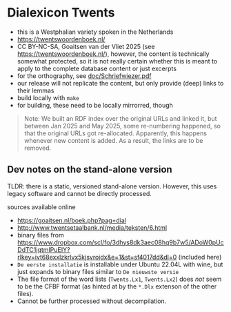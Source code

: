 # Dialexicon Twents

- this is a Westphalian variety spoken in the Netherlands
- https://twentswoordenboek.nl/
- CC BY-NC-SA, Goaitsen van der Vliet 2025 (see https://twentswoordenboek.nl/), however, the content is technically somewhat protected, so it is not really certain whether this is meant to apply to the complete database content or just excerpts
- for the orthography, see [doc/Schriefwiezer.pdf](doc/Schriefwiezer.pdf)
- our release will not replicate the content, but only provide (deep) links to their lemmas
- build locally with `make`
- for building, these need to be locally mirrorred, though

> Note: We built an RDF index over the original URLs and linked it, but between Jan 2025 and May 2025, some re-numbering happened, so that the original URLs got re-allocated. Apparently, this happens whenever new content is added. As a result, the links are to be removed.

## Dev notes on the stand-alone version

TLDR: there is a static, versioned stand-alone version. However, this uses legacy software and cannot be directly processed.

sources available online

- https://goaitsen.nl/boek.php?pag=dial
- http://www.twentsetaalbank.nl/media/teksten/6.html
- binary files from https://www.dropbox.com/scl/fo/3dhys8dk3aec08hq9b7w5/ADoW0pUcDdTC1jqtmIPuEIY?rlkey=ivt68exxlzkrlvx5kjsvrojdx&e=1&st=sf4017dd&dl=0 (included here)
- `De eerste installatie` is installable under Ubuntu 22.04L with wine, but just expands to binary files similar to `De nieuwste versie`
- The file format of the word lists (`Twents.Lx1`, `Twents.Lx2`) does *not* seem to be the CFBF format (as hinted at by the `*.Dlx` extenson of the other files).
- Cannot be further processed without decompilation. 